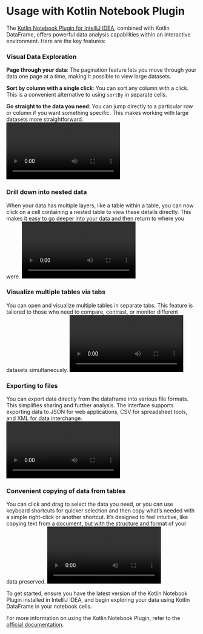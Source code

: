 # Usage with Kotlin Notebook Plugin

The [Kotlin Notebook Plugin for IntelliJ IDEA](https://plugins.jetbrains.com/plugin/16340-kotlin-notebook),
combined with Kotlin DataFrame, offers powerful data analysis capabilities within an interactive environment.
Here are the key features:

### Visual Data Exploration
**Page through your data**:
The pagination feature lets you move through your data one page at a time, making it possible to view large datasets.

**Sort by column with a single click**:
You can sort any column with a click.
This is a convenient alternative to using `sortBy` in separate cells.

**Go straight to the data you need**:
You can jump directly to a particular row or column if you want something specific.
This makes working with large datasets more straightforward.
<video src="https://github.com/user-attachments/assets/aeae1c79-9755-4558-bac4-420bf1331f39" controls></video>

### Drill down into nested data
When your data has multiple layers, like a table within a table,
you can now click on a cell containing a nested table to view these details directly.
This makes it easy to go deeper into your data and then return to where you were.
<video src="https://github.com/user-attachments/assets/ef9509be-e19b-469c-9bad-0ce81eec36b0" controls></video>

### Visualize multiple tables via tabs
You can open and visualize multiple tables in separate tabs.
This feature is tailored to those who need to compare, contrast, or monitor different datasets simultaneously.
<video src="https://github.com/user-attachments/assets/51b7a6e3-0187-49b3-bf5e-0c4d60f8b769" controls></video>


### Exporting to files

You can export data directly from the dataframe into various file formats.
This simplifies sharing and further analysis.
The interface supports exporting data to JSON for web applications,
CSV for spreadsheet tools, and XML for data interchange.
<video src="https://github.com/user-attachments/assets/ec28c59a-1555-44ce-98f6-a60d8feae347" controls></video>


### Convenient copying of data from tables
You can click and drag to select the data you need,
or you can use keyboard shortcuts for quicker selection
and then copy what’s needed with a simple right-click or another shortcut.
It’s designed to feel intuitive,
like copying text from a document, but with the structure and format of your data preserved.
<video src="https://github.com/user-attachments/assets/88e53dfb-361f-40f8-bffb-52a512cdd3cd" controls></video>


To get started, ensure you have the latest version of the Kotlin Notebook Plugin installed in IntelliJ IDEA,
and begin exploring your data using Kotlin DataFrame in your notebook cells.

For more information on using the Kotlin Notebook Plugin,
refer to the [official documentation](https://kotlinlang.org/docs/kotlin-notebook-overview.html).
